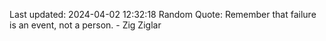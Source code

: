 Last updated: 2024-04-02 12:32:18
Random Quote: Remember that failure is an event, not a person. - Zig Ziglar